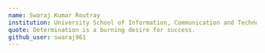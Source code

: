 ```yaml
---
name: Swaraj Kumar Routray
institution: University School of Information, Communication and Technology, GGSIPU
quote: Determination is a burning desire for success.
github_user: swaraj961
---
```

